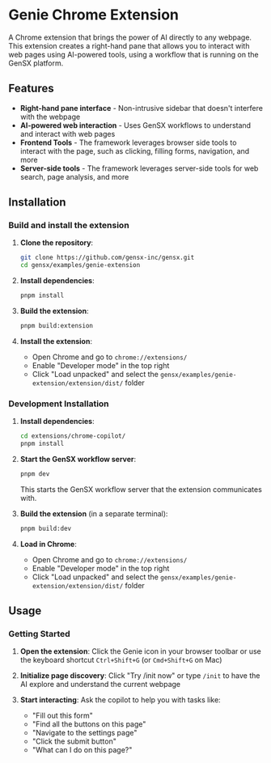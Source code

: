 # Genie Chrome Extension

A Chrome extension that brings the power of AI directly to any webpage. This extension creates a right-hand pane that allows you to interact with web pages using AI-powered tools, using a workflow that is running on the GenSX platform.

## Features

- **Right-hand pane interface** - Non-intrusive sidebar that doesn't interfere with the webpage
- **AI-powered web interaction** - Uses GenSX workflows to understand and interact with web pages
- **Frontend Tools** - The framework leverages browser side tools to interact with the page, such as clicking, filling forms, navigation, and more
- **Server-side tools** - The framework leverages server-side tools for web search, page analysis, and more

## Installation

### Build and install the extension

1. **Clone the repository**:
   ```bash
   git clone https://github.com/gensx-inc/gensx.git
   cd gensx/examples/genie-extension
   ```

2. **Install dependencies**:
   ```bash
   pnpm install
   ```

3. **Build the extension**:
   ```bash
   pnpm build:extension
   ```

4. **Install the extension**:
   - Open Chrome and go to `chrome://extensions/`
   - Enable "Developer mode" in the top right
   - Click "Load unpacked" and select the `gensx/examples/genie-extension/extension/dist/` folder

### Development Installation

1. **Install dependencies**:
   ```bash
   cd extensions/chrome-copilot/
   pnpm install
   ```

2. **Start the GenSX workflow server**:
   ```bash
   pnpm dev
   ```
   This starts the GenSX workflow server that the extension communicates with.

3. **Build the extension** (in a separate terminal):
   ```bash
   pnpm build:dev
   ```

4. **Load in Chrome**:
   - Open Chrome and go to `chrome://extensions/`
   - Enable "Developer mode" in the top right
   - Click "Load unpacked" and select the `gensx/examples/genie-extension/extension/dist/` folder

## Usage

### Getting Started

1. **Open the extension**: Click the Genie icon in your browser toolbar or use the keyboard shortcut `Ctrl+Shift+G` (or `Cmd+Shift+G` on Mac)

2. **Initialize page discovery**: Click "Try /init now" or type `/init` to have the AI explore and understand the current webpage

3. **Start interacting**: Ask the copilot to help you with tasks like:
   - "Fill out this form"
   - "Find all the buttons on this page"
   - "Navigate to the settings page"
   - "Click the submit button"
   - "What can I do on this page?"
